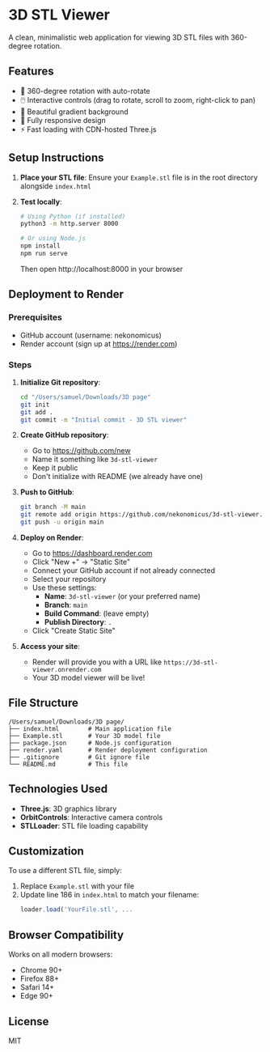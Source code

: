 # 3D STL Viewer

A clean, minimalistic web application for viewing 3D STL files with 360-degree rotation.

## Features

- 🔄 360-degree rotation with auto-rotate
- 🖱️ Interactive controls (drag to rotate, scroll to zoom, right-click to pan)
- 🎨 Beautiful gradient background
- 📱 Fully responsive design
- ⚡ Fast loading with CDN-hosted Three.js

## Setup Instructions

1. **Place your STL file**: Ensure your `Example.stl` file is in the root directory alongside `index.html`

2. **Test locally**:
   ```bash
   # Using Python (if installed)
   python3 -m http.server 8000
   
   # Or using Node.js
   npm install
   npm run serve
   ```
   Then open http://localhost:8000 in your browser

## Deployment to Render

### Prerequisites
- GitHub account (username: nekonomicus)
- Render account (sign up at https://render.com)

### Steps

1. **Initialize Git repository**:
   ```bash
   cd "/Users/samuel/Downloads/3D page"
   git init
   git add .
   git commit -m "Initial commit - 3D STL viewer"
   ```

2. **Create GitHub repository**:
   - Go to https://github.com/new
   - Name it something like `3d-stl-viewer`
   - Keep it public
   - Don't initialize with README (we already have one)

3. **Push to GitHub**:
   ```bash
   git branch -M main
   git remote add origin https://github.com/nekonomicus/3d-stl-viewer.git
   git push -u origin main
   ```

4. **Deploy on Render**:
   - Go to https://dashboard.render.com
   - Click "New +" → "Static Site"
   - Connect your GitHub account if not already connected
   - Select your repository
   - Use these settings:
     - **Name**: `3d-stl-viewer` (or your preferred name)
     - **Branch**: `main`
     - **Build Command**: (leave empty)
     - **Publish Directory**: `.`
   - Click "Create Static Site"

5. **Access your site**:
   - Render will provide you with a URL like `https://3d-stl-viewer.onrender.com`
   - Your 3D model viewer will be live!

## File Structure

```
/Users/samuel/Downloads/3D page/
├── index.html        # Main application file
├── Example.stl       # Your 3D model file
├── package.json      # Node.js configuration
├── render.yaml       # Render deployment configuration
├── .gitignore        # Git ignore file
└── README.md         # This file
```

## Technologies Used

- **Three.js**: 3D graphics library
- **OrbitControls**: Interactive camera controls
- **STLLoader**: STL file loading capability

## Customization

To use a different STL file, simply:
1. Replace `Example.stl` with your file
2. Update line 186 in `index.html` to match your filename:
   ```javascript
   loader.load('YourFile.stl', ...
   ```

## Browser Compatibility

Works on all modern browsers:
- Chrome 90+
- Firefox 88+
- Safari 14+
- Edge 90+

## License

MIT

